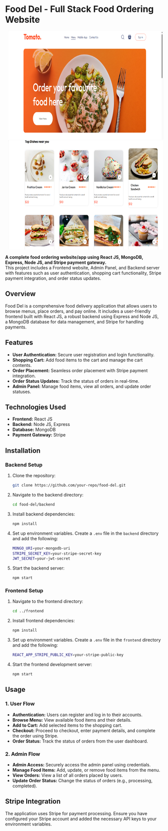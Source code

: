 # Food Del - Full Stack Food Ordering Website
<p align="center">
   <img src="Food_Del_1.png" width="500" height="350" style="display: inline-block; margin: 0 10px;" alt="Vitalcare Image 1">
   <img src="Food_Del_2.png" width="500" height="350" style="display: inline-block; margin: 0 10px;" alt="Vitalcare Image 2">
</p>


**A complete food ordering website/app using React JS, MongoDB, Express, Node JS, and Stripe payment gateway.**  
This project includes a Frontend website, Admin Panel, and Backend server with features such as user authentication, shopping cart functionality, Stripe payment integration, and order status updates.

## Overview

Food Del is a comprehensive food delivery application that allows users to browse menus, place orders, and pay online. It includes a user-friendly frontend built with React JS, a robust backend using Express and Node JS, a MongoDB database for data management, and Stripe for handling payments.

## Features

- **User Authentication:** Secure user registration and login functionality.
- **Shopping Cart:** Add food items to the cart and manage the cart contents.
- **Order Placement:** Seamless order placement with Stripe payment integration.
- **Order Status Updates:** Track the status of orders in real-time.
- **Admin Panel:** Manage food items, view all orders, and update order statuses.

## Technologies Used

- **Frontend:** React JS
- **Backend:** Node JS, Express
- **Database:** MongoDB
- **Payment Gateway:** Stripe


## Installation

### Backend Setup

1. Clone the repository:

    ```bash
    git clone https://github.com/your-repo/food-del.git
    ```

2. Navigate to the backend directory:

    ```bash
    cd food-del/backend
    ```

3. Install backend dependencies:

    ```bash
    npm install
    ```

4. Set up environment variables. Create a `.env` file in the `backend` directory and add the following:

    ```bash
    MONGO_URI=your-mongodb-uri
    STRIPE_SECRET_KEY=your-stripe-secret-key
    JWT_SECRET=your-jwt-secret
    ```

5. Start the backend server:

    ```bash
    npm start
    ```

### Frontend Setup

1. Navigate to the frontend directory:

    ```bash
    cd ../frontend
    ```

2. Install frontend dependencies:

    ```bash
    npm install
    ```

3. Set up environment variables. Create a `.env` file in the `frontend` directory and add the following:

    ```bash
    REACT_APP_STRIPE_PUBLIC_KEY=your-stripe-public-key
    ```

4. Start the frontend development server:

    ```bash
    npm start
    ```

## Usage

### 1. User Flow

- **Authentication:** Users can register and log in to their accounts.
- **Browse Menu:** View available food items and their details.
- **Add to Cart:** Add selected items to the shopping cart.
- **Checkout:** Proceed to checkout, enter payment details, and complete the order using Stripe.
- **Order Status:** Track the status of orders from the user dashboard.

### 2. Admin Flow

- **Admin Access:** Securely access the admin panel using credentials.
- **Manage Food Items:** Add, update, or remove food items from the menu.
- **View Orders:** View a list of all orders placed by users.
- **Update Order Status:** Change the status of orders (e.g., processing, completed).

## Stripe Integration

The application uses Stripe for payment processing. Ensure you have configured your Stripe account and added the necessary API keys to your environment variables.


